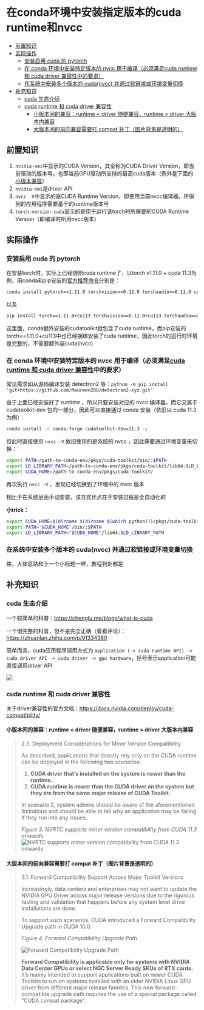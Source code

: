 # 在conda环境中安装指定版本的cuda runtime和nvcc

- [前置知识](#前置知识)
- [实际操作](#实际操作)
  - [安装启用 cuda 的 pytorch](#安装启用-cuda-的-pytorch)
  - [在 conda 环境中安装特定版本的 nvcc 用于编译（必须满足cuda runtime 和 cuda driver 兼容性中的要求）](#在-conda-环境中安装特定版本的-nvcc-用于编译必须满足cuda-runtime-和-cuda-driver-兼容性中的要求)
  - [在系统中安装多个版本的 cuda(nvcc) 并通过软链接或环境变量切换](#在系统中安装多个版本的-cudanvcc-并通过软链接或环境变量切换)
- [补充知识](#补充知识)
  - [cuda 生态介绍](#cuda-生态介绍)
  - [cuda runtime 和 cuda driver 兼容性](#cuda-runtime-和-cuda-driver-兼容性)
    - [小版本间的兼容：runtime \< driver 随便兼容，runtime \> driver 大版本内兼容](#小版本间的兼容runtime--driver-随便兼容runtime--driver-大版本内兼容)
    - [大版本间的前向兼容需要打 compat 补丁（图片背景是透明的）](#大版本间的前向兼容需要打-compat-补丁图片背景是透明的)

## 前置知识

1. `nvidia-smi`中显示的CUDA Version，其全称为CUDA Driver Version，即当前驱动的版本号，也即当前GPU驱动所支持的最高cuda版本（例外是下面的[小版本兼容](https://github.com/KiwiXR/magic-charging/edit/master/cuda_in_conda.md#%E5%B0%8F%E7%89%88%E6%9C%AC%E9%97%B4%E7%9A%84%E5%85%BC%E5%AE%B9runtime--driver-%E9%9A%8F%E4%BE%BF%E5%85%BC%E5%AE%B9runtime--driver-%E5%A4%A7%E7%89%88%E6%9C%AC%E5%86%85%E5%85%BC%E5%AE%B9)）
2. `nvidia-smi`是driver API
3. `nvcc -V`中显示的是CUDA Runtime Version，即使用当前nvcc编译器，所得到的应用程序需要基于的runtime版本号
4. `torch.version.cuda`显示的是用于运行该torch时所需要的CUDA Runtime Version（即编译时所用nvcc版本）

## 实际操作

### 安装启用 cuda 的 pytorch

在安装torch时，实际上已经随附cuda runtime了，以torch v1.11.0 + cuda 11.3为例，用conda和pip安装的[官方推荐命令](https://pytorch.org/get-started/previous-versions/#v1110)分别是：

``` bash
conda install pytorch==1.11.0 torchvision==0.12.0 torchaudio==0.11.0 cudatoolkit=11.3 -c pytorch
```

以及

``` bash
pip install torch==1.11.0+cu113 torchvision==0.12.0+cu113 torchaudio==0.11.0 --extra-index-url https://download.pytorch.org/whl/cu113
```

这里面，conda额外安装的cudatoolkit就包含了cuda runtime，而pip安装的torch==1.11.0+cu113中也已经捆绑安装了cuda runtime，因此torch的运行时环境是完整的，不需要额外装cuda(nvcc)

### 在 conda 环境中安装特定版本的 nvcc 用于编译（必须满足[cuda runtime 和 cuda driver 兼容性](https://github.com/KiwiXR/magic-charging/edit/master/cuda_in_conda.md#cuda-runtime-%E5%92%8C-cuda-driver-%E5%85%BC%E5%AE%B9%E6%80%A7)中的要求）

常见需求如从源码编译安装 detectron2 等：`python -m pip install 'git+https://github.com/MaureenZOU/detectron2-xyz.git'`

由于上面已经安装好了 runtime ，所以只要安装对应的 nvcc 编译器，而它又属于 cudatoolkit-dev 包的一部分，因此可以直接通过 conda 安装（依旧以 cuda 11.3 为例）：

``` bash
conda install -c conda-forge cudatoolkit-dev=11.3 -y
```

但此时直接使用 `nvcc -V` 依旧使用的是系统的 nvcc ，因此需要通过环境变量来切换：

``` bash
export PATH=/path-to-conda-env/pkgs/cuda-toolkit/bin/:$PATH
export LD_LIBRARY_PATH=/path-to-conda-env/pkgs/cuda-toolkit/lib64:$LD_LIBRARY_PATH
export CUDA_HOME=/path-to-conda-env/pkgs/cuda-toolkit/
```

再次执行 `nvcc -V` ，发现已经切换到了环境中的 nvcc 版本

相比于在系统层面手动安装，该方式优点在于安装过程是全自动化的

**小trick：**

``` bash
export CUDA_HOME=$(dirname $(dirname $(which python)))/pkgs/cuda-toolkit
export PATH="$CUDA_HOME"/bin/:$PATH
export LD_LIBRARY_PATH="$CUDA_HOME"/lib64:$LD_LIBRARY_PATH
```

### 在系统中安装多个版本的 cuda(nvcc) 并通过软链接或环境变量切换

略，大体思路和上一个小标题一样，教程到处都是

## 补充知识

### cuda 生态介绍

一个较简单的科普：<https://chenglu.me/blogs/what-is-cuda>

一个很完整的科普，但不是完全正确（看看评论）：<https://zhuanlan.zhihu.com/p/91334380>

简单而言，cuda应用程序调用方式为 `application (-> cuda runtime API) -> cuda driver API -> cuda driver -> gpu hardware`，括号表示application可能直接调用driver API

![](https://pic3.zhimg.com/80/v2-a1f1d9f699697a8e05979abf749fbeae_720w.webp)

### cuda runtime 和 cuda driver 兼容性

关于driver兼容性的官方文档：<https://docs.nvidia.com/deploy/cuda-compatibility/>

#### 小版本间的兼容：runtime < driver 随便兼容，runtime > driver 大版本内兼容

> 2.3. Deployment Considerations for Minor Version Compatibility
>
> As described, applications that directly rely only on the CUDA runtime can be deployed in the following two scenarios:
>
>   1. **CUDA driver that’s installed on the system is newer than the runtime.**
>   2. **CUDA runtime is newer than the CUDA driver on the system but they are from the same major release of CUDA Toolkit.**
>
> In scenario 2, system admins should be aware of the aforementioned limitations and should be able to tell why an application may be failing if they run into any issues.
>
> _Figure 3. NVRTC supports minor version compatibility from CUDA 11.3 onwards_
> ![NVRTC supports minor version compatibility from CUDA 11.3 onwards](https://docs.nvidia.com/deploy/cuda-compatibility/graphics/NVRTC-compatibility11.3.png)

#### 大版本间的前向兼容需要打 compat 补丁（图片背景是透明的）

> 3.1. Forward Compatibility Support Across Major Toolkit Versions
>
> Increasingly, data centers and enterprises may not want to update the NVIDIA GPU Driver across major release versions due to the rigorous testing and validation that happens before any system level driver installations are done.
>
> To support such scenarios, CUDA introduced a Forward Compatibility Upgrade path in CUDA 10.0.
>
> _Figure 4. Forward Compatibility Upgrade Path_
>
> ![Forward Compatibility Upgrade Path](https://docs.nvidia.com/deploy/cuda-compatibility/graphics/forward-compatibility-upgrade-path.png)
>
> **Forward Compatibility is applicable only for systems with NVIDIA Data Center GPUs or select NGC Server Ready SKUs of RTX cards.** It’s mainly intended to support applications built on newer CUDA Toolkits to run on systems installed with an older NVIDIA Linux GPU driver from different major release families. This new forward-compatible upgrade path requires the use of a special package called “CUDA compat package”.
